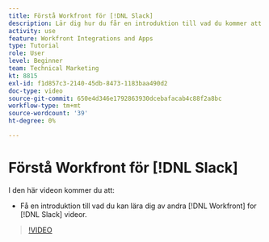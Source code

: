 ```yaml
---
title: Förstå Workfront för [!DNL Slack]
description: Lär dig hur du får en introduktion till vad du kommer att lära dig av andra [!DNL Workfront] för Slack-videor.
activity: use
feature: Workfront Integrations and Apps
type: Tutorial
role: User
level: Beginner
team: Technical Marketing
kt: 8815
exl-id: f1d857c3-2140-45db-8473-1183baa490d2
doc-type: video
source-git-commit: 650e4d346e1792863930dcebafacab4c88f2a8bc
workflow-type: tm+mt
source-wordcount: '39'
ht-degree: 0%

---
```


# Förstå Workfront för [!DNL Slack]

I den här videon kommer du att:

* Få en introduktion till vad du kan lära dig av andra [!DNL Workfront] for [!DNL Slack] videor.

>[!VIDEO](https://video.tv.adobe.com/v/335116/?quality=12&learn=on)
